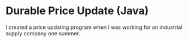 # Durable Price Update (Java)

 I created a price updating program when I was working for an industrial supply company one summer.

```markdown

```
